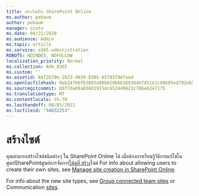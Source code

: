 ```yaml
---
title: สร้างไซต์ใน SharePoint Online
ms.author: pebaum
author: pebaum
manager: scotv
ms.date: 04/21/2020
ms.audience: Admin
ms.topic: article
ms.service: o365-administration
ROBOTS: NOINDEX, NOFOLLOW
localization_priority: Normal
ms.collection: Adm_O365
ms.custom: ''
ms.assetid: 84f2b70e-2b23-4039-8305-85783798feed
ms.openlocfilehash: 0ab24766fb3685a90bd29b66168364b7451e1c98685ed792eb595bec9cb1b0ac
ms.sourcegitcommit: b5f7da89a650d2915dc652449623c78be6247175
ms.translationtype: MT
ms.contentlocale: th-TH
ms.lasthandoff: 08/05/2021
ms.locfileid: "54032253"
---
```

# <a name="create-a-site"></a>สร้างไซต์

คุณสามารถสร้างไซต์ชนิดต่างๆ ใน SharePoint Online ได้ เมื่อต้องการเรียนรู้วิธีการแก้ไขในศูนย์SharePointศูนย์การจัดการ[ให้ดูที่ สร้าง](https://go.microsoft.com/fwlink/?linkid=866295)ไซต์ For info about allowing users to create their own sites, see [Manage site creation in SharePoint Online](https://go.microsoft.com/fwlink/?linkid=866296).
 
For info about the new site types, see [Group connected team sites](https://go.microsoft.com/fwlink/?linkid=866292) or Communication [sites](https://go.microsoft.com/fwlink/?linkid=866294).
    


